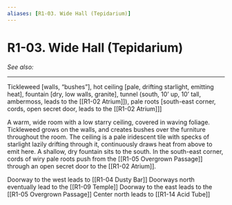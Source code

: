 ```yaml
---
aliases: [R1-03. Wide Hall (Tepidarium)]
---
```


# R1-03. Wide Hall (Tepidarium)
*See also:*
___
Tickleweed [walls, “bushes”], hot ceiling [pale, drifting
starlight, emitting heat], fountain [dry, low walls, granite],
tunnel (south, 10’ up, 10’ tall, ambermoss, leads to the [[R1-02 Atrium]]), pale roots
[south-east corner, cords, open secret door, leads to the [[R1-02 Atrium]]]

A warm, wide room with a low starry ceiling, covered in
waving foliage. Tickleweed grows on the walls, and
creates bushes over the furniture throughout the room.
The ceiling is a pale iridescent tile with specks of starlight
lazily drifting through it, continuously draws heat from
above to emit here. A shallow, dry fountain sits to the
south. In the south-east corner, cords of wiry pale roots
push from the [[R1-05 Overgrown Passage]] through an open
secret door to the [[R1-02 Atrium]].

Doorway to the west leads to [[R1-04 Dusty Bar]]
Doorways north eventually lead to the [[R1-09 Temple]]
Doorway to the east leads to the [[R1-05 Overgrown Passage]]
Center north leads to [[R1-14 Acid Tube]]